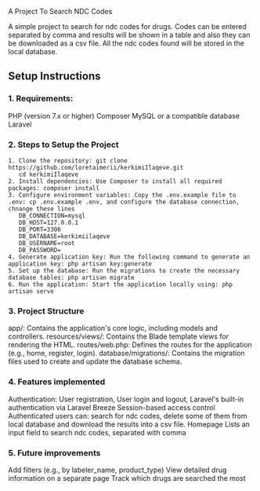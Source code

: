 A Project To Search NDC Codes

A simple project to search for ndc codes for drugs. Codes can be entered separated by comma and results will be shown in a table and also they can be downloaded as a csv file. All the ndc codes found will be stored in the local database.

## Setup Instructions

### 1. Requirements:

PHP (version 7.x or higher)
Composer
MySQL or a compatible database
Laravel

### 2. Steps to Setup the Project

    1. Clone the repository: git clone https://github.com/loretaimerii/kerkimiIlaqeve.git
       cd kerkimiIlaqeve
    2. Install dependencies: Use Composer to install all required packages: composer install
    3. Configure environment variables: Copy the .env.example file to .env: cp .env.example .env, and configure the database connection, chnange these lines
       DB_CONNECTION=mysql
       DB_HOST=127.0.0.1
       DB_PORT=3306
       DB_DATABASE=kerkimiilaqeve
       DB_USERNAME=root
       DB_PASSWORD=
    4. Generate application key: Run the following command to generate an application key: php artisan key:generate
    5. Set up the database: Run the migrations to create the necessary database tables: php artisan migrate
    6. Run the application: Start the application locally using: php artisan serve

### 3. Project Structure

app/: Contains the application's core logic, including models and controllers. resources/views/: Contains the Blade template views for rendering the HTML. routes/web.php: Defines the routes for the application (e.g., home, register, login). database/migrations/: Contains the migration files used to create and update the database schema.

### 4. Features implemented

Authentication: User registration, User login and logout, Laravel's built-in authentication via Laravel Breeze Session-based access control
Authenticated users can: search for ndc codes, delete some of them from local database and download the results into a csv file.
Homepage Lists an input field to search ndc codes, separated with comma

### 5. Future improvements

Add filters (e.g., by labeler_name, product_type)
View detailed drug information on a separate page
Track which drugs are searched the most
